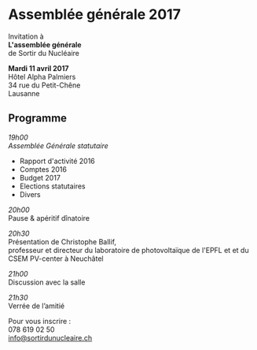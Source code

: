 # Assemblée générale 2017

Invitation à  
__L'assemblée générale__  
de Sortir du Nucléaire

__Mardi 11 avril 2017__  
Hôtel Alpha Palmiers  
34 rue du Petit-Chêne  
Lausanne

<!-- teaser -->

## Programme

_19h00_  
_Assemblée Générale statutaire_  

- Rapport d'activité 2016  
- Comptes 2016
- Budget 2017
- Elections statutaires
- Divers

_20h00_  
Pause & apéritif dînatoire

_20h30_  
Présentation de Christophe Ballif,  
professeur et directeur du laboratoire de photovoltaïque de l'EPFL et et du CSEM PV-center à Neuchâtel

_21h00_  
Discussion avec la salle

_21h30_  
Verrée de l’amitié

Pour vous inscrire :  
078 619 02 50  
[info@sortirdunucleaire.ch](mailto:info@sortirdunucleaire.ch?subject=Inscription%20%C3%A0%20l'AG)
